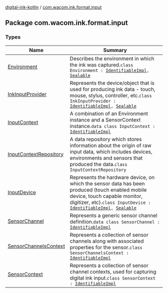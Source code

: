 [digital-ink-kotlin](../index.md) / [com.wacom.ink.format.input](./index.md)

## Package com.wacom.ink.format.input

### Types

| Name | Summary |
|---|---|
| [Environment](-environment/index.md) | Describes the environment in which the ink was captured.`class Environment : `[`IdentifiableImpl`](../com.wacom.ink.model/-identifiable-impl/index.md)`, `[`Sealable`](../com.wacom.ink.format.util/-sealable/index.md) |
| [InkInputProvider](-ink-input-provider/index.md) | Represents the device/object that is used for producing ink data - touch, mouse, stylus, controller, etc.`class InkInputProvider : `[`IdentifiableImpl`](../com.wacom.ink.model/-identifiable-impl/index.md)`, `[`Sealable`](../com.wacom.ink.format.util/-sealable/index.md) |
| [InputContext](-input-context/index.md) | A combination of an Environment instance and a SensorContext instance.`data class InputContext : `[`IdentifiableImpl`](../com.wacom.ink.model/-identifiable-impl/index.md) |
| [InputContextRepository](-input-context-repository/index.md) | A data repository which stores information about the origin of raw input data, which includes devices, environments and sensors that produced the data.`class InputContextRepository` |
| [InputDevice](-input-device/index.md) | Represents the hardware device, on which the sensor data has been produced (touch enabled mobile device, touch capable monitor, digitizer, etc).`class InputDevice : `[`IdentifiableImpl`](../com.wacom.ink.model/-identifiable-impl/index.md)`, `[`Sealable`](../com.wacom.ink.format.util/-sealable/index.md) |
| [SensorChannel](-sensor-channel/index.md) | Represents a generic sensor channel definition.`data class SensorChannel : `[`IdentifiableImpl`](../com.wacom.ink.model/-identifiable-impl/index.md) |
| [SensorChannelsContext](-sensor-channels-context/index.md) | Represents a collection of sensor channels along with associated properties for the sensor.`class SensorChannelsContext : `[`IdentifiableImpl`](../com.wacom.ink.model/-identifiable-impl/index.md) |
| [SensorContext](-sensor-context/index.md) | Represents a collection of sensor channel contexts, used for capturing digital ink input.`class SensorContext : `[`IdentifiableImpl`](../com.wacom.ink.model/-identifiable-impl/index.md) |
